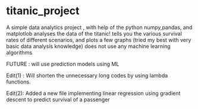 # titanic_project

A simple data analytics project , with help of the python numpy,pandas, and matplotlob analyses the data of the titanic!
tells you the various survival rates of different scenarios, and plots a few graphs (tried my best with very basic data analysis knowledge)
does not use any machine learning algorithms



FUTURE : 
will use prediction models using ML


Edit(1) :
Will shorten the unnecessary long codes by using lambda functions.

Edit(2):
Added a new file implementing linear regression using gradient descent to predict survival of a passenger
